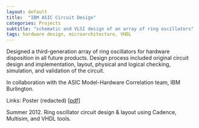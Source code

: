 ```yaml
---
layout: default
title:  "IBM ASIC Circuit Design"
categories: Projects
subtitle: "schematic and VLSI design of an array of ring oscillators"
tags: hardware design, microarchitecture, VHDL
---
```


Designed a third-generation array of ring oscillators for hardware disposition
in all future products. Design process included original circuit design and 
implementation, layout, physical and logical checking, simulation, and 
validation of the circuit. 

In collaboration with the ASIC Model-Hardware Correlation team, IBM Burlington.

Links: Poster (redacted) <a href="{{ site.baseurl }}/projects/files/ibm.png">[pdf]</a>

Summer 2012. Ring oscillator circuit design & layout using Cadence, Multisim, and VHDL tools.
